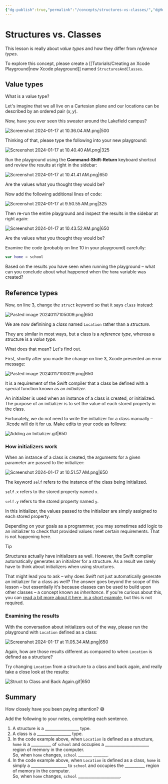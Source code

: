 ```yaml
---
{"dg-publish":true,"permalink":"/concepts/structures-vs-classes/","dgHomeLink":true,"dgShowToc":true}
---
```


# Structures vs. Classes

This lesson is really about *value types* and how they differ from *reference types*.

To explore this concept, please create a [[Tutorials/Creating an Xcode Playground\|new Xcode playground]] named `StructuresAndClasses`.
## Value types

What is a value type?

Let's imagine that we all live on a Cartesian plane and our locations can be described by an ordered pair $(x, y)$.

Now, have you ever seen this sweater around the Lakefield campus?

![Screenshot 2024-01-17 at 10.36.04 AM.png|500](/img/user/Media/Screenshot%202024-01-17%20at%2010.36.04%E2%80%AFAM.png)

Thinking of that, please type the following into your new playground:

![Screenshot 2024-01-17 at 10.40.40 AM.png|325](/img/user/Media/Screenshot%202024-01-17%20at%2010.40.40%E2%80%AFAM.png)

Run the playground using the **Command-Shift-Return** keyboard shortcut and review the results at right in the sidebar:

![Screenshot 2024-01-17 at 10.41.41 AM.png|650](/img/user/Media/Screenshot%202024-01-17%20at%2010.41.41%E2%80%AFAM.png)

Are the values what you thought they would be?

Now add the following additional lines of code:

![Screenshot 2024-01-17 at 9.50.55 AM.png|325](/img/user/Media/Screenshot%202024-01-17%20at%209.50.55%E2%80%AFAM.png)

Then re-run the entire playground and inspect the results in the sidebar at right again:

![Screenshot 2024-01-17 at 10.43.52 AM.png|650](/img/user/Media/Screenshot%202024-01-17%20at%2010.43.52%E2%80%AFAM.png)

Are the values what you thought they would be?

Examine the code (probably on line 10 in your playground) carefully:

```swift
var home = school
```

Based on the results you have seen when running the playground – what can you conclude about what happened when the `home` variable was created?
## Reference types

Now, on line 3, change the `struct` keyword so that it says `class` instead:

![Pasted image 20240117105009.png|650](/img/user/Media/Pasted%20image%2020240117105009.png)

We are now definining a *class* named `Location` rather than a *structure*. 

They are similar in most ways, but a class is a *reference type*, whereas a structure is a *value type*.

What does that mean? Let's find out.

First, shortly after you made the change on line 3, Xcode presented an error message:

![Pasted image 20240117100029.png|650](/img/user/Media/Pasted%20image%2020240117100029.png)

It is a requirement of the Swift compiler that a class be defined with a special function known as an *initializer*.

An initializer is used when an instance of a class is created, or initialized. The purpose of an initializer is to set the value of each stored property in the class.

Fortunately, we do not need to write the initializer for a class manually – Xcode will do it for us. Make edits to your code as follows:

![Adding an Initializer.gif|650](/img/user/Media/Adding%20an%20Initializer.gif)

### How initializers work

When an instance of a class is created, the arguments for a given parameter are passed to the initializer:

![Screenshot 2024-01-17 at 10.51.57 AM.png|650](/img/user/Media/Screenshot%202024-01-17%20at%2010.51.57%E2%80%AFAM.png)

The keyword `self` refers to the instance of the class being initialized.

`self.x` refers to the stored property named `x`.

`self.y` refers to the stored property named `y`.

In this initializer, the values passed to the initializer are simply assigned to each stored property.

Depending on your goals as a programmer, you may sometimes add logic to an initializer to check that provided values meet certain requirements. That is not happening here.

> [!TIP]
> 
> Structures actually have initializers as well. However, the Swift compiler automatically generates an initializer for a structure. As a result we rarely have to think about initializers when using structures.
> 
> That might lead you to ask – why does Swift not just automatically generate an initializer for a class as well? The answer goes beyond the scope of this lesson – but essentially it's because classes can be used to build upon other classes – a concept known as *inheritance*. If you're curious about this, you can [read a bit more about it here, in a short example](https://www.hackingwithswift.com/quick-start/beginners/how-to-add-initializers-for-classes), but this is not required.

### Examining the results

With the conversation about initializers out of the way, please run the playground with `Location` defined as a class:

![Screenshot 2024-01-17 at 11.05.34 AM.png|650](/img/user/Media/Screenshot%202024-01-17%20at%2011.05.34%E2%80%AFAM.png)

Again, how are those results different as compared to when `Location` is defined as a structure?

Try changing `Location` from a structure to a class and back again, and really take a close look at the results:

![Struct to Class and Back Again.gif|650](/img/user/Media/Struct%20to%20Class%20and%20Back%20Again.gif)

## Summary

How closely have you been paying attention? 😅

Add the following to your notes, completing each sentence.

1. A structure is a &#x5f;&#x5f;&#x5f;&#x5f;&#x5f;&#x5f;&#x5f;&#x5f;&#x5f;&#x5f;&#x5f;&#x5f;&#x5f;&#x5f;&#x5f;&#x5f;&#x5f; type.
   <br/>
2. A class is a &#x5f;&#x5f;&#x5f;&#x5f;&#x5f;&#x5f;&#x5f;&#x5f;&#x5f;&#x5f;&#x5f;&#x5f;&#x5f;&#x5f;&#x5f;&#x5f;&#x5f; type.
   <br/>
3. In the code example above, when `Location` is defined as a structure, `home` is a &#x5f;&#x5f;&#x5f;&#x5f;&#x5f;&#x5f;&#x5f;&#x5f;&#x5f;&#x5f; of `school` and occupies a &#x5f;&#x5f;&#x5f;&#x5f;&#x5f;&#x5f;&#x5f;&#x5f;&#x5f;&#x5f;&#x5f;&#x5f;&#x5f;&#x5f;&#x5f;&#x5f;&#x5f;&#x5f;&#x5f;&#x5f;&#x5f;&#x5f; region of memory in the computer.<br/>
   So, when `home` changes, `school`  &#x5f;&#x5f;&#x5f;&#x5f;&#x5f;&#x5f;&#x5f; &#x5f;&#x5f;&#x5f;&#x5f;&#x5f;&#x5f;&#x5f;.
   <br/>
4. In the code example above, when `Location` is defined as a class, `home` is simply a &#x5f;&#x5f;&#x5f;&#x5f;&#x5f;&#x5f;&#x5f;&#x5f;&#x5f;&#x5f;&#x5f;&#x5f;&#x5f;&#x5f;&#x5f;&#x5f;&#x5f;&#x5f; to `school` and occupies the &#x5f;&#x5f;&#x5f;&#x5f;&#x5f;&#x5f;&#x5f;&#x5f;&#x5f;&#x5f; region of memory in the computer.<br/>
    So, when `home` changes, `school`  &#x5f;&#x5f;&#x5f;&#x5f;&#x5f;&#x5f;&#x5f;&#x5f;&#x5f;&#x5f;&#x5f;&#x5f;&#x5f;&#x5f;&#x5f;&#x5f;&#x5f;&#x5f;&#x5f;&#x5f;&#x5f;.
   <br/>




